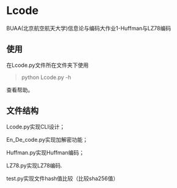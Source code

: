 # Lcode
BUAA(北京航空航天大学)信息论与编码大作业1-Huffman与LZ78编码

## 使用

在Lcode.py文件所在文件夹下使用

> python Lcode.py -h

查看帮助。

## 文件结构

Lcode.py实现CLI设计；

En_De_code.py实现加解密功能；

Huffman.py实现Huffman编码；

LZ78.py实现LZ78编码.

test.py实现文件hash值比较（比较sha256值）
